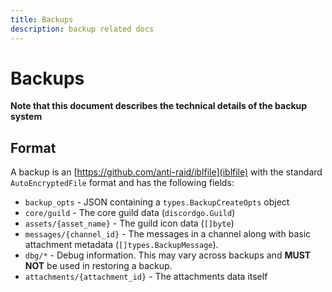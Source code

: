 ```yaml
---
title: Backups
description: backup related docs
---
```


# Backups

**Note that this document describes the technical details of the backup system**

## Format

A backup is an [https://github.com/anti-raid/iblfile](iblfile) with the standard `AutoEncryptedFile` format and has the following fields:

- `backup_opts` - JSON containing a `types.BackupCreateOpts` object
- `core/guild` - The core guild data (`discordgo.Guild`)
- `assets/{asset_name}` - The guild icon data (`[]byte`)
- `messages/{channel_id}` - The messages in a channel along with basic attachment metadata (`[]types.BackupMessage`).
- `dbg/*` - Debug information. This may vary across backups and **MUST NOT** be used in restoring a backup.
- `attachments/{attachment_id}` - The attachments data itself
